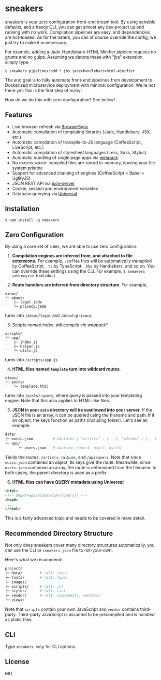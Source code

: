 # sneakers

sneakers is your zero configuration front-end dream tool. By using sensible
defaults, and a handy CLI, you can get almost any dev-project up and running
with no work. Compilation pipelines are easy, and dependencies are hot-loaded.
As for the haters, you can of course override the config, we just try to make
it unnecessary.

For example, adding a Jade-Handlebars-HTML Minifier pipeline requires no grunts
and no gulps. Assuming we denote these with "jbs" extension, simply type:

`$ sneakers pipelines:add *.jbs jade>handlebars>html-minifier`

The end goal is to fully automate front-end pipelines from development to
Dockerized microservice deployment with minimal configuration. We're not there
yet: this is the first step of many!

How do we do this with zero configuration? See below!


## Features

* Live browser refresh via [BrowserSync](https://github.com/Browsersync/browser-sync)  
* Automatic compilation of templating libraries (Jade, Handlebars, JSX, etc.)  
* Automatic compilation of transpile-to-JS language (CoffeeScript, LiveScript, etc.)  
* Automatic compilation of stylesheet languages (Less, Sass, Stylus)  
* Automatic bundling of single page apps via [webpack](https://github.com/webpack/webpack)
* No excess waste: compiled files are stored in-memory, leaving your file system pristine
* Support for advanced chaining of engines (CoffeeScript > Babel > UglifyJS)  
* JSON REST API via [json-server](https://github.com/typicode/json-server)  
* Cookie, session and environment variables  
* Database querying via [Universql](https://github.com/brandoncarl/universql)  


## Installation

```
$ npm install -g sneakers
```

## Zero Configuration

By using a core set of rules, we are able to use zero configuration.  

1. **Compilation engines are inferred from, and attached to file extensions.**
For example, `.coffee` files will be automatically transpiled by CoffeeScript,
`.ts` by TypeScript, `.hbs` by Handlebars, and so on. You can override these
settings using the CLI. For example, `$ sneakers add:engine html=dust`

2. **Route handlers are inferred from directory structure**. For example,
```
views/
└─ about/
`   ├─ legal.jade
`   └─ privacy.jade
```
turns into `/about/legal` and `/about/privacy`.

3. **Scripts named index.* will compile via webpack**.
```
scripts/
└─ app/
`   ├─ index.js
`   ├─ helper.js
`   └─ utils.js
```
turns into `/scripts/app.js`.

4. **HTML files named `template` turn into wildcard routes**.
```
views/
└─ posts/
`   └─ template.html
```
turns into `/posts/:query`, where query is passed into your templating engine.
Note that this also applies to HTML-like files.

5. **JSON in your `data` directory will be swallowed into your server**.
If the JSON file is an array, it can be queried using the filename and path.
If it an object, the keys function as paths (including folder). Let's see an example:
```bash
data/
├─ music.json         # Contains { "artists" : [...], "albums" : [...] }
└─ api/
      └─ users.json   # Contains [user1, user2, user3]
```
Yields the routes: `/artists`, `/albums`, and `/api/users`. Note that since
`music.json` contained an object, its keys give the route. Meanwhile, since
`users.json` contained an array, the route is determined from the filename. In
both cases, the parent directory is used as a prefix.

6. **HTML files can have QUERY metadata using Universql**
```html
<html>
<!-- QUERY=api/albums?id={{query}} -->
<head>
...
</html>
```
This is a fairly advanced topic and needs to be covered in more detail.

## Recommended Directory Structure

Not only does sneakers cover many directory structures automatically, you can
use the CLI or `sneakers.json` file to roll-your-own.

Here's what we recommend:

```bash
project/
├─ data/        # (alt: json)
├─ fonts/       # (alt: type)
├─ images/
├─ scripts/     # (alt: js)
├─ styles/      # (alt: css)
├─ vendor/      # (alt: components, vendors)
└─ views/

```
Note that `scripts` contain your own JavaScript and `vendor` contains third-party.
Third-party JavaScript is assumed to be precompiled and is handled as static files.


## CLI

Type `sneakers help` for CLI options.


## License
MIT
